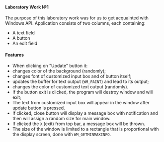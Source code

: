 #### Laboratory Work №1
The purpose of this laboratory work was for us to get acquainted with Windows API. 
Application consists of two columns, each containing:
*  A text field
*  A button
*  An edit field


#### Features
*  When clicking on "Update" button it:
*  changes color of the background (randomly);
*  changes font of customized input box and of button itself;
*  updates the buffer for text output (`WM_PAINT`) and lead to its output;
*  changes the color of customized text output (randomly).
*  If the button exit is clicked, the program will destroy window and will exit;
*  The text from customized input box will appear in the window after update button is pressed.
*  If clicked, close button will display a message box with notification and then will assign a random 
size for main window.
*  If clicked the `X` (exit) from top bar, a message box will be thrown.
*  The size of the window is limited to a rectangle that is proportional with the display screen, done
with `WM_GETMINMAXINFO`. 
